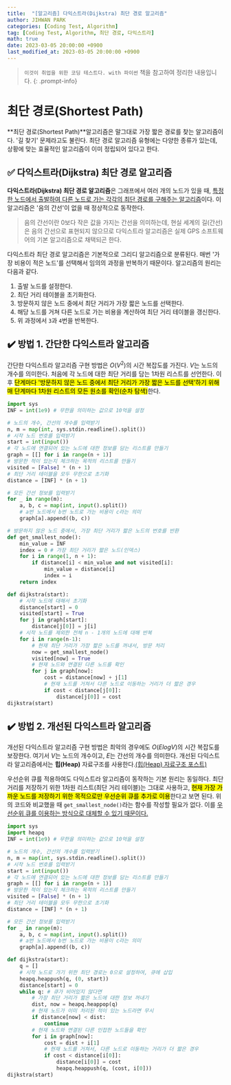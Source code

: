 ```yaml
---
title:  "[알고리즘] 다익스트라(Dijkstra) 최단 경로 알고리즘"
author: JIHWAN PARK
categories: [Coding Test, Algorithm]
tag: [Coding Test, Algorithm, 최단 경로, 다익스트라]
math: true
date: 2023-03-05 20:00:00 +0900
last_modified_at: 2023-03-05 20:00:00 +0900
---
```

> `이것이 취업을 위한 코딩 테스트다. with 파이썬` 책을 참고하여 정리한 내용입니다.
{: .prompt-info}

# 최단 경로(Shortest Path)
**최단 경로(Shortest Path)**알고리즘은 말그대로 가장 짧은 경로를 찾는 알고리즘이다. '길 찾기' 문제라고도 불린다. 최단 경로 알고리즘 유형에는 다양한 종류가 있는데, 상황에 맞는 효율적인 알고리즘이 이미 정립되어 있다고 한다.

## ✅ 다익스트라(Dijkstra) 최단 경로 알고리즘
**다익스트라(Dijkstra) 최단 경로 알고리즘**은 그래프에서 여러 개의 노드가 있을 때, <u>특정한 노드에서 출발하여 다른 노드로 가는 각각의 최단 경로를 구해주는 알고리즘</u>이다. 이 알고리즘은 '음의 간선'이 없을 때 정상적으로 동작한다.
> 음의 간선이란 0보다 작은 값을 가지는 간선을 의미하는데, 현실 세계의 길(간선)은 음의 간선으로 표현되지 않으므로 다익스트라 알고리즘은 실제 GPS 소프트웨어의 기본 알고리즘으로 채택되곤 한다.

다익스트라 최단 경로 알고리즘은 기본적으로 그리디 알고리즘으로 분류된다. 매번 '가장 비용이 적은 노드'를 선택해서 임의의 과정을 반복하기 때문이다. 알고리즘의 원리는 다음과 같다.
1. 출발 노드를 설정한다.
2. 최단 거리 테이블을 초기화한다.
3. 방문하지 않은 노드 중에서 최단 거리가 가장 짧은 노드를 선택한다.
4. 해당 노드를 거쳐 다른 노드로 가는 비용을 계산하여 최단 거리 테이블을 갱신한다.
5. 위 과정에서 `3`과 `4`번을 반복한다.

## ✔️ 방법 1. 간단한 다익스트라 알고리즘
간단한 다익스트라 알고리즘 구현 방법은 $O(V^2)$의 시간 복잡도를 가진다. $V$는 노드의 개수를 의미한다. 처음에 각 노드에 대한 최단 거리를 담는 1차원 리스트를 선언한다. 이후 <mark>단계마다 '방문하지 않은 노드 중에서 최단 거리가 가장 짧은 노드를 선택'하기 위해 매 단계마다 1차원 리스트의 모든 원소를 확인(순차 탐색)</mark>한다.

```python
import sys
INF = int(1e9) # 무한을 의미하는 값으로 10억을 설정

# 노드의 개수, 간선의 개수를 입력받기
n, m = map(int, sys.stdin.readline().split())
# 시작 노드 번호를 입력받기
start = int(input())
# 각 노드에 연결되어 있는 노드에 대한 정보를 담는 리스트를 만들기
graph = [[] for i in range(n + 1)]
# 방문한 적이 있는지 체크하는 목적의 리스트를 만들기
visited = [False] * (n + 1)
# 최단 거리 테이블을 모두 무한으로 초기화
distance = [INF] * (n + 1)

# 모든 간선 정보를 입력받기
for _ in range(m):
    a, b, c = map(int, input().split())
    # a번 노드에서 b번 노드로 가는 비용이 c라는 의미
    graph[a].append((b, c))

# 방문하지 않은 노드 중에서, 가장 최단 거리가 짧은 노드의 번호를 반환
def get_smallest_node():
    min_value = INF
    index = 0 # 가장 최단 거리가 짧은 노드(인덱스)
    for i in range(1, n + 1):
        if distance[i] < min_value and not visited[i]:
            min_value = distance[i]
            index = i
    return index

def dijkstra(start):
    # 시작 노드에 대해서 초기화
    distance[start] = 0
    visited[start] = True
    for j in graph[start]:
        distance[j[0]] = j[i]
    # 시작 노드를 제외한 전체 n - 1개의 노드에 대해 반복
    for i in range(n-1):
        # 현재 최단 거리가 가장 짧은 노드를 꺼내서, 방문 처리
        now = get_smallest_node()
        visited[now] = True
        # 현재 노드와 연결된 다른 노드를 확인
        for j in graph[now]:
            cost = distance[now] + j[1]
            # 현재 노드를 거쳐서 다른 노드로 이동하는 거리가 더 짧은 경우
            if cost < distance[j[0]]:
                distance[j[0]] = cost
dijkstra(start)
```
## ✔️ 방법 2. 개선된 다익스트라 알고리즘
개선된 다익스트라 알고리즘 구현 방법은 최악의 경우에도 $O(ElogV)$의 시간 복잡도를 보장한다. 여기서 $V$는 노드의 개수이고, $E$는 간선의 개수를 의미한다. 개선된 다익스트라 알고리즘에서는 **힙(Heap)** 자료구조를 사용한다.<a href='https://jihwan98.github.io/posts/%EC%95%8C%EA%B3%A0%EB%A6%AC%EC%A6%98-%ED%9E%99(Heap)-%EC%9E%90%EB%A3%8C%EA%B5%AC%EC%A1%B0/' target='_blank'>(힙(Heap) 자료구조 포스트)</a>

우선순위 큐를 적용하여도 다익스트라 알고리즘이 동작하는 기본 원리는 동일하다. 최단 거리를 저장하기 위한 1차원 리스트(최단 거리 테이블)는 그대로 사용하고, <mark>현재 가장 가까운 노드를 저장하기 위한 목적으로만 우선순위 큐를 추가로 이용</mark>한다고 보면 된다. 위의 코드와 비교했을 때 `get_smallest_node()`라는 함수를 작성할 필요가 없다. 이를 <u>우선순위 큐를 이용하는 방식으로 대체할 수 있기 때문이다.</u>

```python
import sys
import heapq
INF = int(1e9) # 무한을 의미하는 값으로 10억을 설정

# 노드의 개수, 간선의 개수를 입력받기
n, m = map(int, sys.stdin.readline().split())
# 시작 노드 번호를 입력받기
start = int(input())
# 각 노드에 연결되어 있는 노드에 대한 정보를 담는 리스트를 만들기
graph = [[] for i in range(n + 1)]
# 방문한 적이 있는지 체크하는 목적의 리스트를 만들기
visited = [False] * (n + 1)
# 최단 거리 테이블을 모두 무한으로 초기화
distance = [INF] * (n + 1)

# 모든 간선 정보를 입력받기
for _ in range(m):
    a, b, c = map(int, input().split())
    # a번 노드에서 b번 노드로 가는 비용이 c라는 의미
    graph[a].append((b, c))

def dijkstra(start):
    q = []
    # 시작 노드로 가기 위한 최단 경로는 0으로 설정하여, 큐에 삽입
    heapq.heappush(q, (0, start))
    distance[start] = 0
    while q: # 큐가 비어있지 않다면
        # 가장 최단 거리가 짧은 노드에 대한 정보 꺼내기
        dist, now = heapq.heappop(q)
        # 현재 노드가 이미 처리된 적이 있는 노드라면 무시
        if distance[now] < dist:
            continue
        # 현재 노드와 연결된 다른 인접한 노드들을 확인
        for i in graph[now]:
            cost = dist + i[1]
            # 현재 노드를 거쳐서, 다른 노드로 이동하는 거리가 더 짧은 경우
            if cost < distance[i[0]]:
                distance[i[0]] = cost
                heapq.heappush(q, (cost, i[0]))
dijkstra(start)
```
